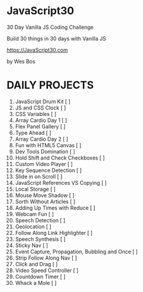 # JavaScript30

30 Day Vanilla JS Coding Challenge 

Build 30 things in 30 days with Vanilla JS

https://JavaScript30.com

by Wes Bos

# DAILY PROJECTS

1) JavaScript Drum Kit  [ ] 
2) JS and CSS Clock [ ] 
3) CSS Variables [ ] 
4) Array Cardio Day 1 [ ] 
5) Flex Panel Gallery [ ] 
6) Type Ahead [ ]  
7) Array Cardio Day 2 [ ] 
8) Fun with HTML5 Canvas [ ] 
9) Dev Tools Domination [ ] 
10) Hold Shift and Check Checkboxes [ ] 
11) Custom Video Player [ ] 
12) Key Sequence Detection [ ] 
13) Slide in on Scroll [ ] 
14) JavaScript References VS Copying [ ] 
15) Local Storage [ ] 
16) Mouse Move Shadow [ ] 
17) Sorth Without Articles [ ]  
18) Adding Up Times with Reduce [ ] 
19) Webcam Fun  [ ] 
20) Speech Detection [ ] 
21) Geolocation [ ] 
22) Follow Along Link Highlighter [ ] 
23) Speech Synthesis [ ] 
24) Sticky Nav [ ] 
25) Event Capture, Propagation, Bubbling and Once [ ] 
26) Strip Follow Along Nav [ ] 
27) Click and Drag [ ] 
28) Video Speed Controller [ ] 
29) Countdown Timer [ ] 
30) Whack a Mole [ ] 

